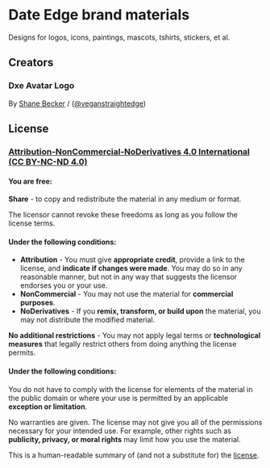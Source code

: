 # Date Edge brand materials

Designs for logos, icons, paintings, mascots, tshirts, stickers, et al.

## Creators

### Dxe Avatar Logo

By [Shane Becker](http://iamshane.com) / ([@veganstraightedge](https://github.com/veganstraightedge))

## License


### [Attribution-NonCommercial-NoDerivatives 4.0 International (CC BY-NC-ND 4.0)](http://creativecommons.org/licenses/by-nc-nd/4.0/ "Creative Commons - Attribution-NonCommercial-NoDerivatives 4.0 International - CC BY-NC-ND 4.0")


#### You are free:

**Share** - to copy and redistribute the material in any medium or format.

The licensor cannot revoke these freedoms as long as you follow the license terms.


#### Under the following conditions:

- **Attribution** - You must give **appropriate credit**, provide a link to the license, and **indicate if changes were made**. You may do so in any reasonable manner, but not in any way that suggests the licensor endorses you or your use.
- **NonCommercial** - You may not use the material for **commercial purposes**.
- **NoDerivatives** - If you **remix, transform, or build upon** the material, you may not distribute the modified material.

**No additional restrictions** - You may not apply legal terms or **technological measures** that legally restrict others from doing anything the license permits.


#### Under the following conditions:

You do not have to comply with the license for elements of the material in the public domain or where your use is permitted by an applicable **exception or limitation**.

No warranties are given. The license may not give you all of the permissions necessary for your intended use. For example, other rights such as **publicity, privacy, or moral rights** may limit how you use the material.


This is a human-readable summary of (and not a substitute for) the [license](http://creativecommons.org/licenses/by-nc-nd/4.0/legalcode "Creative Commons - Attribution-NonCommercial-NoDerivatives 4.0 International - CC BY-NC-ND 4.0").

